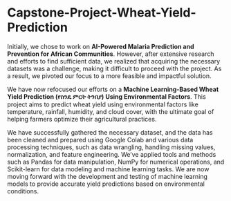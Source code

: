 # Capstone-Project-Wheat-Yield-Prediction
Initially, we chose to work on **AI-Powered Malaria Prediction and Prevention for African Communities**. However, after extensive research and efforts to find sufficient data, we realized that acquiring the necessary datasets was a challenge, making it difficult to proceed with the project. As a result, we pivoted our focus to a more feasible and impactful solution.

We have now refocused our efforts on a **Machine Learning-Based Wheat Yield Prediction (የስንዴ ምርት ትንበያ) Using Environmental Factors**. This project aims to predict wheat yield using environmental factors like temperature, rainfall, humidity, and cloud cover, with the ultimate goal of helping farmers optimize their agricultural practices.

We have successfully gathered the necessary dataset, and the data has been cleaned and prepared using Google Colab and various data processing techniques, such as data wrangling, handling missing values, normalization, and feature engineering. We’ve applied tools and methods such as Pandas for data manipulation, NumPy for numerical operations, and Scikit-learn for data modeling and machine learning tasks. We are now moving forward with the development and testing of machine learning models to provide accurate yield predictions based on environmental conditions.
